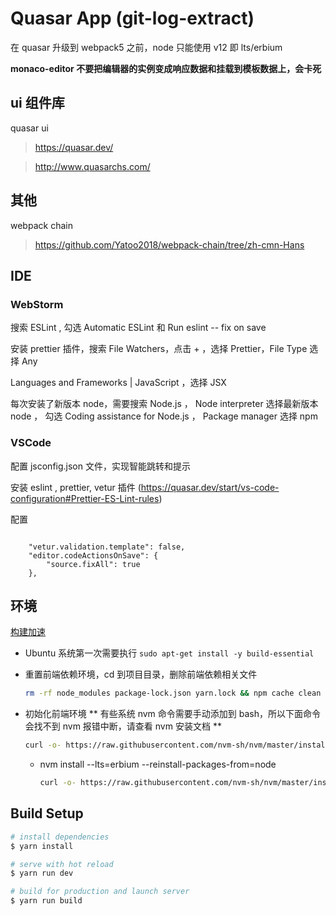 # Quasar App (git-log-extract)

在 quasar 升级到 webpack5 之前，node 只能使用 v12 即 lts/erbium

**monaco-editor 不要把编辑器的实例变成响应数据和挂载到模板数据上，会卡死**

## ui 组件库

quasar ui

> https://quasar.dev/

> http://www.quasarchs.com/

## 其他

webpack chain

> https://github.com/Yatoo2018/webpack-chain/tree/zh-cmn-Hans

## IDE

### WebStorm

搜索 ESLint , 勾选 Automatic ESLint 和 Run eslint -- fix on save

安装 prettier 插件，搜索 File Watchers，点击 + ，选择 Prettier，File Type 选择 Any

Languages and Frameworks | JavaScript ，选择 JSX

每次安装了新版本 node，需要搜索 Node.js ， Node interpreter 选择最新版本 node ， 勾选 Coding assistance for Node.js ， Package manager 选择 npm

### VSCode

配置 jsconfig.json 文件，实现智能跳转和提示

安装 eslint , prettier, vetur 插件 (https://quasar.dev/start/vs-code-configuration#Prettier-ES-Lint-rules)

配置

```

    "vetur.validation.template": false,
    "editor.codeActionsOnSave": {
        "source.fixAll": true
    },

```

## 环境

[构建加速](https://help.aliyun.com/document_detail/202442.html)

- Ubuntu 系统第一次需要执行 `sudo apt-get install -y build-essential`

- 重置前端依赖环境，cd 到项目目录，删除前端依赖相关文件

  ```bash
  rm -rf node_modules package-lock.json yarn.lock && npm cache clean --force
  ```

- 初始化前端环境 ** 有些系统 nvm 命令需要手动添加到 bash，所以下面命令会找不到 nvm 报错中断，请查看 nvm 安装文档 **
  ```bash
  curl -o- https://raw.githubusercontent.com/nvm-sh/nvm/master/install.sh | bash && export NVM_NODEJS_ORG_MIRROR=https://npm.taobao.org/mirrors/node && nvm install --lts=erbium && nvm use --lts=erbium && npm i -g yarn npm pm2 @vue/cli @quasar/cli
  ```
    - nvm install --lts=erbium --reinstall-packages-from=node
      ```bash
      curl -o- https://raw.githubusercontent.com/nvm-sh/nvm/master/install.sh | bash && export NVM_NODEJS_ORG_MIRROR=https://npm.taobao.org/mirrors/node && nvm install --lts=erbium --reinstall-packages-from=node && nvm use --lts=erbium && npm i -g yarn npm pm2 @vue/cli @quasar/cli
      ```

## Build Setup

```bash
# install dependencies
$ yarn install

# serve with hot reload
$ yarn run dev

# build for production and launch server
$ yarn run build

```
